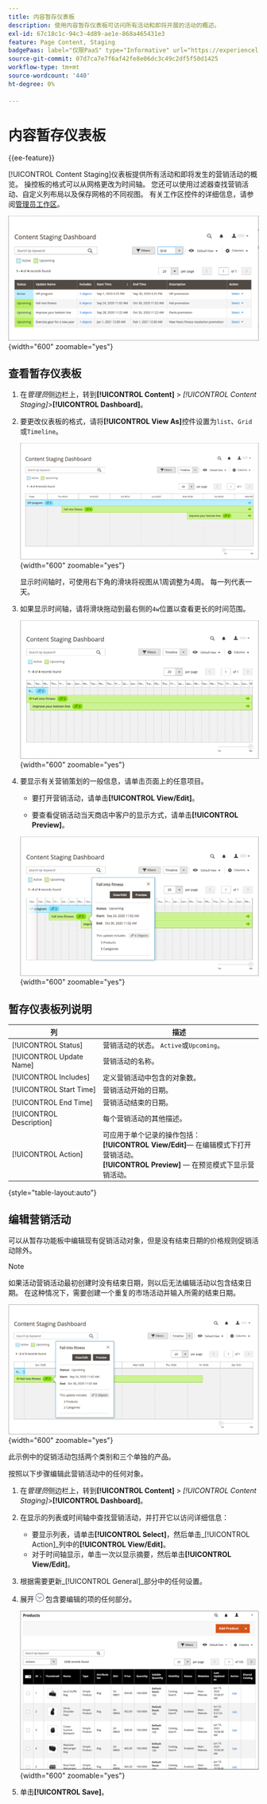 ```yaml
---
title: 内容暂存仪表板
description: 使用内容暂存仪表板可访问所有活动和即将开展的活动的概述。
exl-id: 67c18c1c-94c3-4d89-ae1e-868a465431e3
feature: Page Content, Staging
badgePaas: label="仅限PaaS" type="Informative" url="https://experienceleague.adobe.com/en/docs/commerce/user-guides/product-solutions" tooltip="仅适用于云项目(Adobe管理的PaaS基础架构)和内部部署项目上的Adobe Commerce 。"
source-git-commit: 07d7ca7e7f6af42fe8e06dc3c49c2df5f50d1425
workflow-type: tm+mt
source-wordcount: '440'
ht-degree: 0%

---
```


# 内容暂存仪表板

{{ee-feature}}

[!UICONTROL Content Staging]仪表板提供所有活动和即将发生的营销活动的概览。 操控板的格式可以从网格更改为时间轴。 您还可以使用过滤器查找营销活动、自定义列布局以及保存网格的不同视图。 有关工作区控件的详细信息，请参阅[管理员工作区](../getting-started/admin-workspace.md)。

![网格视图中的暂存仪表板](./assets/content-staging-grid-view.png){width="600" zoomable="yes"}

## 查看暂存仪表板

1. 在&#x200B;_管理员_&#x200B;侧边栏上，转到&#x200B;**[!UICONTROL Content]** > _[!UICONTROL Content Staging]_>**[!UICONTROL Dashboard]**。

1. 要更改仪表板的格式，请将&#x200B;**[!UICONTROL View As]**&#x200B;控件设置为`list`、`Grid`或`Timeline`。

   ![时间线视图](./assets/content-staging-dashboard-timeline.png){width="600" zoomable="yes"}

   显示时间轴时，可使用右下角的滑块将视图从1周调整为4周。 每一列代表一天。

1. 如果显示时间轴，请将滑块拖动到最右侧的`4w`位置以查看更长的时间范围。

   ![四周视图](./assets/content-staging-timeline-4-week-view.png){width="600" zoomable="yes"}

1. 要显示有关营销策划的一般信息，请单击页面上的任意项目。

   - 要打开营销活动，请单击&#x200B;**[!UICONTROL View/Edit]**。

   - 要查看促销活动当天商店中客户的显示方式，请单击&#x200B;**[!UICONTROL Preview]**。

   ![促销活动信息](./assets/content-staging-campaign-info.png){width="600" zoomable="yes"}

## 暂存仪表板列说明

| 列 | 描述 |
|--- |--- |
| [!UICONTROL Status] | 营销活动的状态。 `Active`或`Upcoming`。 |
| [!UICONTROL Update Name] | 营销活动的名称。 |
| [!UICONTROL Includes] | 定义营销活动中包含的对象数。 |
| [!UICONTROL Start Time] | 营销活动开始的日期。 |
| [!UICONTROL End Time] | 营销活动结束的日期。 |
| [!UICONTROL Description] | 每个营销活动的其他描述。 |
| [!UICONTROL Action] | 可应用于单个记录的操作包括： <br/>**[!UICONTROL View/Edit]**— 在编辑模式下打开营销活动。<br/>**[!UICONTROL Preview]** — 在预览模式下显示营销活动。 |

{style="table-layout:auto"}

## 编辑营销活动

可以从暂存功能板中编辑现有促销活动对象，但是没有结束日期的价格规则促销活动除外。

>[!NOTE]
>
>如果活动营销活动最初创建时没有结束日期，则以后无法编辑活动以包含结束日期。 在这种情况下，需要创建一个重复的市场活动并输入所需的结束日期。

![营销活动详细信息](./assets/content-staging-dashboard-view-edit.png){width="600" zoomable="yes"}

此示例中的促销活动包括两个类别和三个单独的产品。

按照以下步骤编辑此营销活动中的任何对象。

1. 在&#x200B;_管理员_&#x200B;侧边栏上，转到&#x200B;**[!UICONTROL Content]** > _[!UICONTROL Content Staging]_>**[!UICONTROL Dashboard]**。

1. 在显示的列表或时间轴中查找营销活动，并打开它以访问详细信息：

   - 要显示列表，请单击&#x200B;**[!UICONTROL Select]**，然后单击&#x200B;_[!UICONTROL Action]_列中的&#x200B;**[!UICONTROL View/Edit]**。
   - 对于时间轴显示，单击一次以显示摘要，然后单击&#x200B;**[!UICONTROL View/Edit]**。

1. 根据需要更新&#x200B;_[!UICONTROL General]_部分中的任何设置。

1. 展开![扩展选择器](../assets/icon-display-expand.png)包含要编辑的项的任何部分。

   ![正在更新为营销活动项目分配的产品](./assets/content-staging-campaign-edit-products.png){width="600" zoomable="yes"}

1. 单击&#x200B;**[!UICONTROL Save]**。
